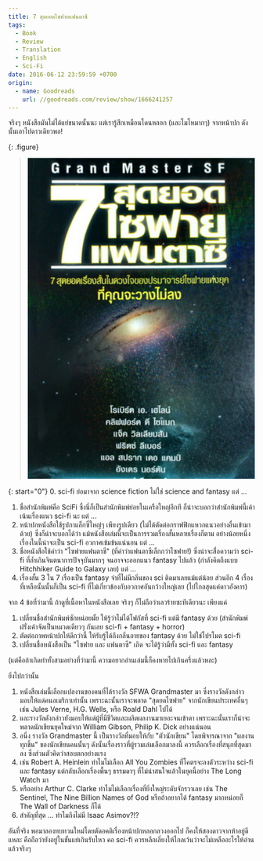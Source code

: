 ```yaml
---
title: 7 สุดยอดไซฟายแฟนตาซี
tags:
  - Book
  - Review
  - Translation
  - English
  - Sci-Fi
date: 2016-06-12 23:59:59 +0700
origin:
  - name: Goodreads
    url: //goodreads.com/review/show/1666241257
---
```


จริงๆ หนังสือมันไม่ได้แย่ขนาดนั้นนะ แต่เรารู้สึกเหมือนโดนหลอก (และโมโหมากๆ) จากหน้าปก ดังนั้นเอาไปดาวเดียวพอ!

{: .figure}
> ![](/images/book/seven-grand-master-sf.jpg)

{: start="0"}
0. sci-fi ย่อมาจาก science fiction ไม่ใช่ science and fantasy แต่ ...
1. ชื่อสำนักพิมพ์คือ SciFi ซึ่งนี่ก็เป็นสำนักพิมพ์ย่อยในเครือใหญ่อีกที ก็น่าจะบอกว่าสำนักพิมพ์นี้เค้าเน้นเรื่องแนว sci-fi นะ แต่ ...
2. หน้าปกหนังสือใช้รูปกาแล็กซี่ใหญ่ๆ เพียงรูปเดียว (ไม่ได้ตัดต่อกราฟฟิกแหวกแนวอย่างอื่นเข้ามาด้วย) ซึ่งก็น่าจะบอกได้ว่า แม้หนังสือเล่มนี้จะเป็นการรวมเรื่องสั้นหลายเรื่องก็ตาม อย่างน้อยหนึ่งเรื่องในนี้น่าจะเป็น sci-fi อวกาศเข้มข้นแน่นอน แต่ ...
3. ชื่อหนังสือใช้คำว่า "ไซฟายแฟนตาซี" (ที่คำว่าแฟนตาซีเล็กกว่าไซฟาย!) ซึ่งน่าจะสื่อความว่า sci-fi ที่ล้ำเกินจินตนาการปัจจุบันมากๆ จนอาจจะออกแนว fantasy ไปแล้ว (กำลังคิดถึงแบบ Hitchhiker Guide to Galaxy เลย) แต่ ...
4. เรื่องสั้น 3 ใน 7 เรื่องเป็น fantasy จ๋าที่ไม่มีกลิ่นของ sci ติดมาเลยแม้แต่น้อย ส่วนอีก 4 เรื่องที่เหลือนั้นนั้นก็เป็น sci-fi ที่ไม่เกี่ยวข้องกับอวกาศอันกว้างใหญ่เลย (ไปไกลสุดแค่ดาวอังคาร)

จาก 4 ข้อที่ว่ามานี้ ถ้าดูที่เนื้อหาในหนังสือเลย จริงๆ ก็ไม่ถือว่าเลวร้ายซะทีเดียวนะ เพียงแค่

1. เปลี่ยนชื่อสำนักพิมพ์ซักหน่อยมั้ย ให้รู้ว่าไม่ได้โฟกัสที่ sci-fi แต่มี fantasy ด้วย (สำนักพิมพ์ฝรั่งเค้าจัดเป็นหมวดเดียวๆ กันเลย sci-fi + fantasy + horror)
2. ตัดต่อภาพหน้าปกให้ดีกว่านี้ ให้รับรู้ได้ถึงกลิ่นอายของ fantasy ด้วย ไม่ใช่โปรโมต sci-fi
3. เปลี่ยนชื่อหนังสือเป็น "ไซฟาย และ แฟนตาซี" เถิด จะได้รู้ว่ามีทั้ง sci-fi และ fantasy

(แต่คือถ้าเกิดทำทั้งสามอย่างที่ว่ามานี้ ความอยากอ่านเล่มนี้ก็คงหายไปเกินครึ่งแล้วหละ)

ยิ่งไปกว่านั้น

1. หนังสือเล่มนี้เลือกแปลงานของคนที่ได้รางวัล SFWA Grandmaster มา ซึ่งรางวัลดังกล่าวมอบให้แด่คนอเมริกาเท่านั้น เพราะฉะนั้นเราจะพลาด "สุดยดไซฟาย" จากนักเขียนประเทศอื่นๆ เช่น Jules Verne, H.G. Wells, หรือ Roald Dahl ไปได้
2. และรางวัลดังกล่าวยังมอบให้แด่ผู้ที่มีชีวิตและผลิตผลงานมาเยอะจนเข้าตา เพราะฉะนั้นเราก็น่าจะพลาดนักเขียนยุคใหม่จาก William Gibson, Philip K. Dick อย่างแน่นอน
3. อนึ่ง รางวัล Grandmaster นี้ เป็นรางวัลที่มอบให้กับ "ตัวนักเขียน" โดยพิจารณาจาก "ผลงานทุกชิ้น" ของนักเขียนคนนั้นๆ ดังนั้นเรื่องราวที่ผู้รวมเล่มเลือกมาลงนี้ ควรเลือกเรื่องที่สนุกที่สุดมาลง ซึ่งส่วนตัวคิดว่าสอบตกอย่างแรง
  1. เช่น Robert A. Heinlein ทำไมไม่เลือก All You Zombies ที่โคตรจะลงตัวระหว่าง sci-fi และ fantasy แต่กลับเลือกเรื่องพื้นๆ ธรรมดาๆ ที่ไม่น่าสนใจแล้วในยุคนี้อย่าง The Long Watch มา
  2. หรืออย่าง Arthur C. Clarke ทำไมไม่เลือกเรื่องที่ยิ่งใหญ่ระดับจักรวาเลย เช่น The Sentinel, The Nine Billion Names of God หรือถ้าอยากได้ fantasy มากหน่อยก็ The Wall of Darkness ก็ได้
  3. สำคัญที่สุด ... ทำไมถึงไม่มี Isaac Asimov?!?

อันที่จริง พอมาลองทบทวนใหม่โดยตัดอคติเรื่องหน้าปกหลอกลวงออกไป ก็คงให้สองดาวจากห้าอยู่ดีแหละ คือถือว่ายังอยู่ในขั้นแย่เกินรับไหว คอ sci-fi ควรหลีกเลี่ยงให้ไกลเว้นว่าจะไม่เหลืออะไรให้อ่านแล้วจริงๆ
